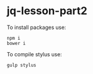 # jq-lesson-part2

To install packages use:
```
npm i
bower i
```
To compile stylus use:
```
gulp stylus
```